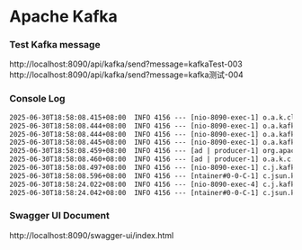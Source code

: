 # Apache Kafka

### Test Kafka message

http://localhost:8090/api/kafka/send?message=kafkaTest-003
http://localhost:8090/api/kafka/send?message=kafka测试-004

### Console Log

```html
2025-06-30T18:58:08.415+08:00  INFO 4156 --- [nio-8090-exec-1] o.a.k.clients.producer.KafkaProducer     : [Producer clientId=producer-1] Instantiated an idempotent producer.
2025-06-30T18:58:08.444+08:00  INFO 4156 --- [nio-8090-exec-1] o.a.kafka.common.utils.AppInfoParser     : Kafka version: 3.6.1
2025-06-30T18:58:08.444+08:00  INFO 4156 --- [nio-8090-exec-1] o.a.kafka.common.utils.AppInfoParser     : Kafka commitId: 5e3c2b738d253ff5
2025-06-30T18:58:08.445+08:00  INFO 4156 --- [nio-8090-exec-1] o.a.kafka.common.utils.AppInfoParser     : Kafka startTimeMs: 1751281088444
2025-06-30T18:58:08.459+08:00  INFO 4156 --- [ad | producer-1] org.apache.kafka.clients.Metadata        : [Producer clientId=producer-1] Cluster ID: wBvMsrJLSyiHN9ZhP2Lc6Q
2025-06-30T18:58:08.460+08:00  INFO 4156 --- [ad | producer-1] o.a.k.c.p.internals.TransactionManager   : [Producer clientId=producer-1] ProducerId set to 2002 with epoch 0
2025-06-30T18:58:08.497+08:00  INFO 4156 --- [nio-8090-exec-1] c.j.kafka.controller.ProducerController  : 发送消息=kafkaTest-003
2025-06-30T18:58:08.596+08:00  INFO 4156 --- [ntainer#0-0-C-1] c.jsun.kafka.listener.ConsumerListener   : 接收消息=kafkaTest-003
2025-06-30T18:58:24.022+08:00  INFO 4156 --- [nio-8090-exec-4] c.j.kafka.controller.ProducerController  : 发送消息=kafka测试-004
2025-06-30T18:58:24.042+08:00  INFO 4156 --- [ntainer#0-0-C-1] c.jsun.kafka.listener.ConsumerListener   : 接收消息=kafka测试-004
```

### Swagger UI Document
http://localhost:8090/swagger-ui/index.html
